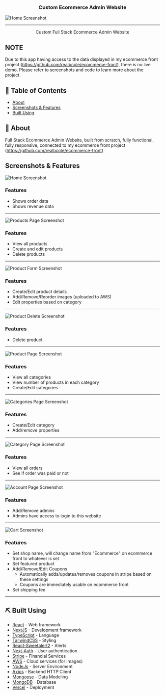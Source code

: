 <h3 align="center">Custom Ecommerce Admin Website</h3>
<img src="public/screenshots/home.PNG" alt="Home Screenshot">

---

<p align="center"> Custom Full Stack Ecommerce Admin Website
    <br> 
</p>

## NOTE

Due to this app having access to the data displayed in my ecommerce front project (https://github.com/realbcole/ecommerce-front), there is no live demo. Please refer to screenshots and code to learn more about the project.

## 📝 Table of Contents

- [About](#about)
- [Screenshots & Features](#screenshots)
- [Built Using](#built_using)

## 🧐 About <a name = "about"></a>

Full Stack Ecommerce Admin Website, built from scratch, fully functional, fully responsive, connected to my ecommerce front project (https://github.com/realbcole/ecommerce-front)

## Screenshots & Features <a name = "screenshots"></a>

<img src="public/screenshots/home.PNG" alt="Home Screenshot">
<h3>Features</h3>
<ul>
<li>Shows order data</li>
<li>Shows revenue data</li>
</ul>
<hr>

<img src="public/screenshots/products.PNG" alt="Products Page Screenshot">
<h3>Features</h3>
<ul>
<li>View all products</li>
<li>Create and edit products</li>
<li>Delete products</li>
</ul>
<hr>

<img src="public/screenshots/product.PNG" alt="Product Form Screenshot">
<h3>Features</h3>
<ul>
<li>Create/Edit product details</li>
<li>Add/Remove/Reorder images (uploaded to AWS)</li>
<li>Edit properties based on category</li>
</ul>
<hr>

<img src="public/screenshots/productDelete.PNG" alt="Product Delete Screenshot">
<h3>Features</h3>
<ul>
<li>Delete product</li>
</ul>
<hr>

<img src="public/screenshots/categories.PNG" alt="Product Page Screenshot">
<h3>Features</h3>
<ul>
<li>View all categories</li>
<li>View number of products in each category</li>
<li>Create/Edit categories</li>
</ul>
<hr>

<img src="public/screenshots/category.PNG" alt="Categories Page Screenshot">
<h3>Features</h3>
<ul>
<li>Create/Edit category</li>
<li>Add/remove properties</li>
</ul>
<hr>

<img src="public/screenshots/orders.PNG" alt="Category Page Screenshot">
<h3>Features</h3>
<ul>
<li>View all orders</li>
<li>See if order was paid or not</li>
</ul>
<hr>

<img src="public/screenshots/admins.PNG" alt="Account Page Screenshot">
<h3>Features</h3>
<ul>
<li>Add/Remove admins</li>
<li>Admins have access to login to this website</li>
</ul>
<hr>

<img src="public/screenshots/settings.PNG" alt="Cart Screenshot">
<h3>Features</h3>
<ul>
<li>Set shop name, will change name from "Ecommerce" on ecommerce front to whatever is set</li>
<li>Set featured product</li>
<li>Add/Remove/Edit Coupons <ul><li>Automatically adds/updates/removes coupons in stripe based on these settings</li><li>Coupons are immediately usable on ecommerce front</li></ul></li>
<li>Set shipping fee</li>
</ul>
<hr>

## ⛏️ Built Using <a name = "built_using"></a>

- [React](https://react.dev/) - Web framework
- [NextJS](https://nextjs.org/) - Development framework
- [TypeScript](https://www.typescriptlang.org/) - Language
- [TailwindCSS](https://tailwindcss.com/) - Styling
- [React-Sweetalert2](https://sweetalert2.github.io/recipe-gallery/sweetalert2-react.html) - Alerts
- [Next-Auth](https://next-auth.js.org/) - User authentication
- [Stripe](https://stripe.com/docs) - Financial Services
- [AWS](https://docs.aws.amazon.com/) - Cloud services (for images)
- [NodeJs](https://nodejs.org/en/) - Server Environment
- [Axios](https://axios-http.com/docs/intro) - Backend HTTP Client
- [Mongoose](https://mongoosejs.com/) - Data Modeling
- [MongoDB](https://www.mongodb.com/) - Database
- [Vercel](https://vercel.com/docs) - Deployment
